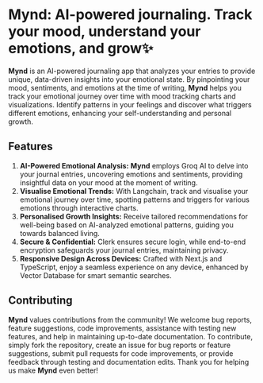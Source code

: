 # **Mynd: AI-powered journaling. Track your mood, understand your emotions, and grow✨**

**Mynd** is an AI-powered journaling app that analyzes your entries to provide unique, data-driven insights into your emotional state. By pinpointing your mood, sentiments, and emotions at the time of writing, **Mynd** helps you track your emotional journey over time with mood tracking charts and visualizations. Identify patterns in your feelings and discover what triggers different emotions, enhancing your self-understanding and personal growth.

## Features

1. **AI-Powered Emotional Analysis:** **Mynd** employs Groq AI to delve into your journal entries, uncovering emotions and sentiments, providing insightful data on your mood at the moment of writing.
2. **Visualise Emotional Trends:** With Langchain, track and visualise your emotional journey over time, spotting patterns and triggers for various emotions through interactive charts.
3. **Personalised Growth Insights:** Receive tailored recommendations for well-being based on AI-analyzed emotional patterns, guiding you towards balanced living.
4. **Secure & Confidential:** Clerk ensures secure login, while end-to-end encryption safeguards your journal entries, maintaining privacy.
5. **Responsive Design Across Devices:** Crafted with Next.js and TypeScript, enjoy a seamless experience on any device, enhanced by Vector Database for smart semantic searches.

## Contributing

**Mynd** values contributions from the community! We welcome bug reports, feature suggestions, code improvements, assistance with testing new features, and help in maintaining up-to-date documentation. To contribute, simply fork the repository, create an issue for bug reports or feature suggestions, submit pull requests for code improvements, or provide feedback through testing and documentation edits. Thank you for helping us make **Mynd** even better!
